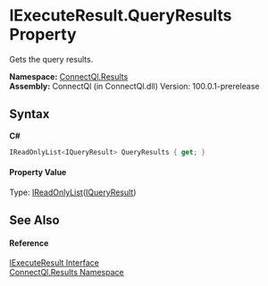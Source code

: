 # IExecuteResult.QueryResults Property 
 

Gets the query results.

**Namespace:**&nbsp;<a href="N_ConnectQl_Results">ConnectQl.Results</a><br />**Assembly:**&nbsp;ConnectQl (in ConnectQl.dll) Version: 100.0.1-prerelease

## Syntax

**C#**<br />
``` C#
IReadOnlyList<IQueryResult> QueryResults { get; }
```


#### Property Value
Type: <a href="http://msdn2.microsoft.com/en-us/library/hh192385" target="_blank">IReadOnlyList</a>(<a href="T_ConnectQl_Results_IQueryResult">IQueryResult</a>)

## See Also


#### Reference
<a href="T_ConnectQl_Results_IExecuteResult">IExecuteResult Interface</a><br /><a href="N_ConnectQl_Results">ConnectQl.Results Namespace</a><br />